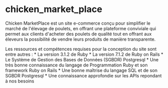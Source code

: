# chicken_market_place
Chicken MarketPlace  est un site  e-commerce conçu pour simplifier le marché de l'élevage de poulets, en offrant une plateforme conviviale qui permet aux clients d'acheter des poulets de qualité tout en offrant aux éleveurs la possibilité de vendre leurs produits de manière transparente.

Les ressources et compétences requises pour la conception du site sont entre autres :
    * La version 3.1.2 de Ruby
    * La version 7.1.2 de Ruby on Rails
    * Le Système de Gestion des Bases de Données (SGBDR) Postgresql
    * Une très bonne connaissance du langage de Programmation Ruby et son framework Ruby on Rails
    * Une bonne maîtrise du langage SQL et de son SGBDR Postgresql
    * Une connaissance approfondie sur les APIs repondant à nos besoins
 
